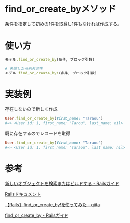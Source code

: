 # find_or_create_byメソッド

条件を指定して初めの1件を取得し1件もなければ作成する。

# 使い方

```ruby
モデル.find_or_create_by(条件, ブロック引数)

# 失敗したら例外発生
モデル.find_or_create_by!(条件, ブロック引数)
```

# 実装例

存在しないので新しく作成
```ruby
User.find_or_create_by(first_name: "Taraou")
#=> <User id: 1, first_name: "Tarou", last_name: nil>
```

既に存在するのでレコードを取得
```ruby
User.find_or_create_by(first_name: "Taraou")
#=> <User id: 1, first_name: "Taraou", last_name: nil>
```

# 参考

[新しいオブジェクトを検索またはビルドする - Railsガイド](https://railsguides.jp/active_record_querying.html#%E6%96%B0%E3%81%97%E3%81%84%E3%82%AA%E3%83%96%E3%82%B8%E3%82%A7%E3%82%AF%E3%83%88%E3%82%92%E6%A4%9C%E7%B4%A2%E3%81%BE%E3%81%9F%E3%81%AF%E3%83%93%E3%83%AB%E3%83%89%E3%81%99%E3%82%8B)

[Railsドキュメント](https://railsdoc.com/page/find_or_create_by)

[【Rails】find_or_create_by!を使ってみた - qiita](https://qiita.com/fumi238000/items/a54ffdee3de1e7aa9916)

[find_or_create_by - Railsガイド](https://railsguides.jp/active_record_querying.html#find-or-create-by)